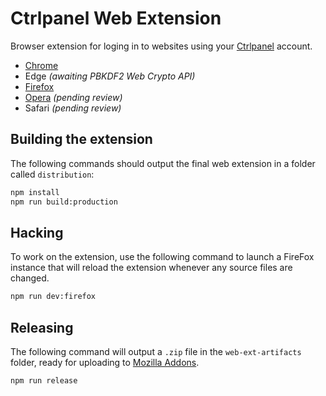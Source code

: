 # Ctrlpanel Web Extension

Browser extension for loging in to websites using your [Ctrlpanel](https://www.ctrlpanel.io/) account.

- [Chrome](https://chrome.google.com/webstore/detail/ctrlpanel/nmjefmjehgomhbhpecnalkejcamiomdo)
- Edge *(awaiting PBKDF2 Web Crypto API)*
- [Firefox](https://addons.mozilla.org/en-US/firefox/addon/ctrlpanel/)
- [Opera](https://addons.opera.com/en-gb/extensions/details/ctrlpanel/) *(pending review)*
- Safari *(pending review)*

## Building the extension

The following commands should output the final web extension in a folder called `distribution`:

```sh
npm install
npm run build:production
```

## Hacking

To work on the extension, use the following command to launch a FireFox instance that will reload the extension whenever any source files are changed.

```sh
npm run dev:firefox
```

## Releasing

The following command will output a `.zip` file in the `web-ext-artifacts` folder, ready for uploading to [Mozilla Addons](https://addons.mozilla.org/).

```sh
npm run release
```
